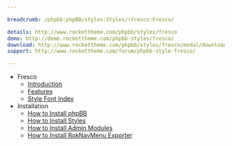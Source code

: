 ```yaml
---

breadcrumb: /phpbb:phpBB/styles:Styles/!fresco:Fresco/

details: http://www.rockettheme.com/phpbb/styles/fresco
demo: http://demo.rockettheme.com/phpbb-styles/fresco/
download: http://www.rockettheme.com/phpbb/styles/fresco/modal/downloads
support: http://www.rockettheme.com/forum/phpbb-style-fresco/

---
```


* Fresco
	* [Introduction](INDEX.md#introduction)
	* [Features](INDEX.md#features)
    * [Style Font Index](../../../technical_tips/general/font_index.md)
* Installation
	* [How to Install phpBB](../../start/install.md)
	* [How to Install Styles](../../start/styles.md)
	* [How to Install Admin Modules](../../start/styles.md#installing-administrative-modules)
	* [How to Install RokNavMenu Exporter](../../modules/roknavmenu.md)